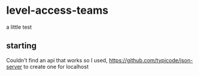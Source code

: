 # level-access-teams
a little test

## starting
Couldn't find an api that works so I used, https://github.com/typicode/json-server to create one for localhost
